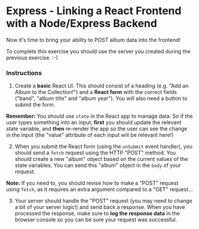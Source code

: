 # Express - Linking a React Frontend with a Node/Express Backend

Now it's time to bring your ability to POST album data into the frontend!

To complete this exercise you should use the server you created during the previous exercise. :-)

### Instructions

1. Create a **basic** React UI. This should consist of a heading (e.g. "Add an Album to the Collection!") and a **React form** with the correct fields ("band", "album title" and "album year"). You will also need a button to submit the form. 

**Remember:** You should use `state` in the React app to manage data. So if the user types something into an input, **first** you should update the relevant state variable, and **then** re-render the app so the user can see the change in the input (the "value" attribute of each input will be relevant here!)

2. When you submit the React form (using the `onSubmit` event handler), you should send a `fetch` request using the HTTP "POST" method. You should create a new "album" object based on the current values of the state variables. You can send this "album" object in the `body` of your request.

**Note:** If you need to, you should revise how to make a "POST" request using `fetch`, as it requires an extra argument compared to a "GET" request...

3. Your server should handle the "POST" request (you may need to change a bit of your server logic!) and send back a response. When you have processed the response, make sure to **log the response data** in the browser console so you can be sure your request was successful.